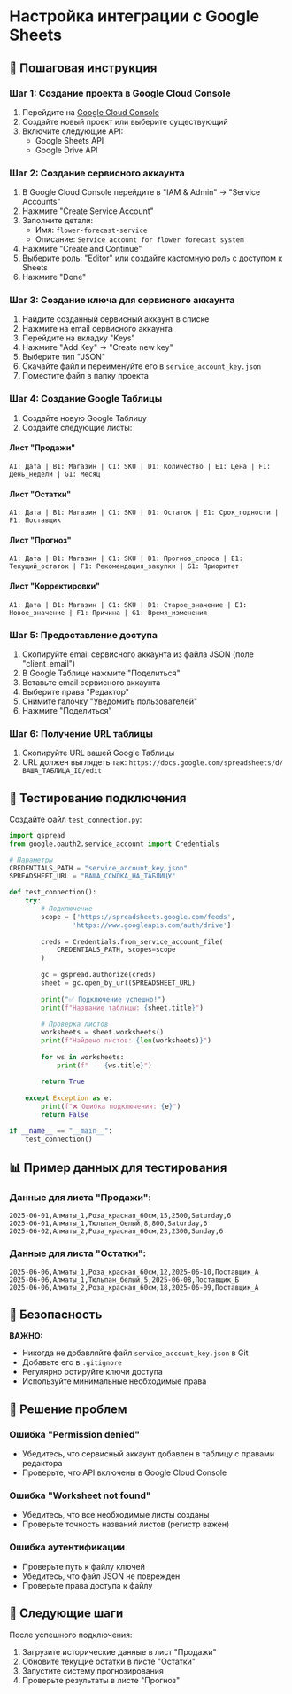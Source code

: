 # Настройка интеграции с Google Sheets

## 🔧 Пошаговая инструкция

### Шаг 1: Создание проекта в Google Cloud Console

1. Перейдите на [Google Cloud Console](https://console.cloud.google.com/)
2. Создайте новый проект или выберите существующий
3. Включите следующие API:
   - Google Sheets API
   - Google Drive API

### Шаг 2: Создание сервисного аккаунта

1. В Google Cloud Console перейдите в "IAM & Admin" → "Service Accounts"
2. Нажмите "Create Service Account"
3. Заполните детали:
   - Имя: `flower-forecast-service`
   - Описание: `Service account for flower forecast system`
4. Нажмите "Create and Continue"
5. Выберите роль: "Editor" или создайте кастомную роль с доступом к Sheets
6. Нажмите "Done"

### Шаг 3: Создание ключа для сервисного аккаунта

1. Найдите созданный сервисный аккаунт в списке
2. Нажмите на email сервисного аккаунта
3. Перейдите на вкладку "Keys"
4. Нажмите "Add Key" → "Create new key"
5. Выберите тип "JSON"
6. Скачайте файл и переименуйте его в `service_account_key.json`
7. Поместите файл в папку проекта

### Шаг 4: Создание Google Таблицы

1. Создайте новую Google Таблицу
2. Создайте следующие листы:

#### Лист "Продажи"
```
A1: Дата | B1: Магазин | C1: SKU | D1: Количество | E1: Цена | F1: День_недели | G1: Месяц
```

#### Лист "Остатки"
```
A1: Дата | B1: Магазин | C1: SKU | D1: Остаток | E1: Срок_годности | F1: Поставщик
```

#### Лист "Прогноз"
```
A1: Дата | B1: Магазин | C1: SKU | D1: Прогноз_спроса | E1: Текущий_остаток | F1: Рекомендация_закупки | G1: Приоритет
```

#### Лист "Корректировки"
```
A1: Дата | B1: Магазин | C1: SKU | D1: Старое_значение | E1: Новое_значение | F1: Причина | G1: Время_изменения
```

### Шаг 5: Предоставление доступа

1. Скопируйте email сервисного аккаунта из файла JSON (поле "client_email")
2. В Google Таблице нажмите "Поделиться"
3. Вставьте email сервисного аккаунта
4. Выберите права "Редактор"
5. Снимите галочку "Уведомить пользователей"
6. Нажмите "Поделиться"

### Шаг 6: Получение URL таблицы

1. Скопируйте URL вашей Google Таблицы
2. URL должен выглядеть так:
   `https://docs.google.com/spreadsheets/d/ВАША_ТАБЛИЦА_ID/edit`

## 🧪 Тестирование подключения

Создайте файл `test_connection.py`:

```python
import gspread
from google.oauth2.service_account import Credentials

# Параметры
CREDENTIALS_PATH = "service_account_key.json"
SPREADSHEET_URL = "ВАША_ССЫЛКА_НА_ТАБЛИЦУ"

def test_connection():
    try:
        # Подключение
        scope = ['https://spreadsheets.google.com/feeds',
                'https://www.googleapis.com/auth/drive']
        
        creds = Credentials.from_service_account_file(
            CREDENTIALS_PATH, scopes=scope
        )
        
        gc = gspread.authorize(creds)
        sheet = gc.open_by_url(SPREADSHEET_URL)
        
        print("✅ Подключение успешно!")
        print(f"Название таблицы: {sheet.title}")
        
        # Проверка листов
        worksheets = sheet.worksheets()
        print(f"Найдено листов: {len(worksheets)}")
        
        for ws in worksheets:
            print(f"  - {ws.title}")
            
        return True
        
    except Exception as e:
        print(f"❌ Ошибка подключения: {e}")
        return False

if __name__ == "__main__":
    test_connection()
```

## 📊 Пример данных для тестирования

### Данные для листа "Продажи":
```
2025-06-01,Алматы_1,Роза_красная_60см,15,2500,Saturday,6
2025-06-01,Алматы_1,Тюльпан_белый,8,800,Saturday,6
2025-06-02,Алматы_2,Роза_красная_60см,23,2300,Sunday,6
```

### Данные для листа "Остатки":
```
2025-06-06,Алматы_1,Роза_красная_60см,12,2025-06-10,Поставщик_А
2025-06-06,Алматы_1,Тюльпан_белый,5,2025-06-08,Поставщик_Б
2025-06-06,Алматы_2,Роза_красная_60см,18,2025-06-09,Поставщик_А
```

## 🔐 Безопасность

**ВАЖНО:**
- Никогда не добавляйте файл `service_account_key.json` в Git
- Добавьте его в `.gitignore`
- Регулярно ротируйте ключи доступа
- Используйте минимальные необходимые права

## 🚨 Решение проблем

### Ошибка "Permission denied"
- Убедитесь, что сервисный аккаунт добавлен в таблицу с правами редактора
- Проверьте, что API включены в Google Cloud Console

### Ошибка "Worksheet not found"
- Убедитесь, что все необходимые листы созданы
- Проверьте точность названий листов (регистр важен)

### Ошибка аутентификации
- Проверьте путь к файлу ключей
- Убедитесь, что файл JSON не поврежден
- Проверьте права доступа к файлу

## 📝 Следующие шаги

После успешного подключения:
1. Загрузите исторические данные в лист "Продажи"
2. Обновите текущие остатки в листе "Остатки"
3. Запустите систему прогнозирования
4. Проверьте результаты в листе "Прогноз"